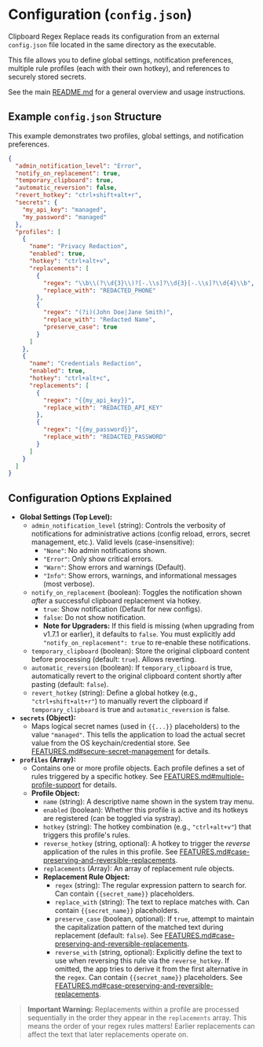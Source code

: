 # Configuration (`config.json`)

Clipboard Regex Replace reads its configuration from an external `config.json` file located in the same directory as the executable.

This file allows you to define global settings, notification preferences, multiple rule profiles (each with their own hotkey), and references to securely stored secrets.

See the main [README.md](../README.md) for a general overview and usage instructions.

## Example `config.json` Structure

This example demonstrates two profiles, global settings, and notification preferences.

```json
{
  "admin_notification_level": "Error",
  "notify_on_replacement": true,
  "temporary_clipboard": true,
  "automatic_reversion": false,
  "revert_hotkey": "ctrl+shift+alt+r",
  "secrets": {
    "my_api_key": "managed",
    "my_password": "managed"
  },
  "profiles": [
    {
      "name": "Privacy Redaction",
      "enabled": true,
      "hotkey": "ctrl+alt+v",
      "replacements": [
        {
          "regex": "\\b\\(?\\d{3}\\)?[-.\\s]?\\d{3}[-.\\s]?\\d{4}\\b",
          "replace_with": "REDACTED_PHONE"
        },
        {
          "regex": "(?i)(John Doe|Jane Smith)",
          "replace_with": "Redacted Name",
          "preserve_case": true
        }
      ]
    },
    {
      "name": "Credentials Redaction",
      "enabled": true,
      "hotkey": "ctrl+alt+c",
      "replacements": [
        {
          "regex": "{{my_api_key}}",
          "replace_with": "REDACTED_API_KEY"
        },
        {
          "regex": "{{my_password}}",
          "replace_with": "REDACTED_PASSWORD"
        }
      ]
    }
  ]
}
```

## Configuration Options Explained

*   **Global Settings (Top Level):**
    *   `admin_notification_level` (string): Controls the verbosity of notifications for administrative actions (config reload, errors, secret management, etc.). Valid levels (case-insensitive):
        *   `"None"`: No admin notifications shown.
        *   `"Error"`: Only show critical errors.
        *   `"Warn"`: Show errors and warnings (Default).
        *   `"Info"`: Show errors, warnings, and informational messages (most verbose).
    *   `notify_on_replacement` (boolean): Toggles the notification shown *after* a successful clipboard replacement via hotkey.
        *   `true`: Show notification (Default for new configs).
        *   `false`: Do not show notification.
        *   **Note for Upgraders:** If this field is missing (when upgrading from v1.7.1 or earlier), it defaults to `false`. You must explicitly add `"notify_on_replacement": true` to re-enable these notifications.
    *   `temporary_clipboard` (boolean): Store the original clipboard content before processing (default: `true`). Allows reverting.
    *   `automatic_reversion` (boolean): If `temporary_clipboard` is true, automatically revert to the original clipboard content shortly after pasting (default: `false`).
    *   `revert_hotkey` (string): Define a global hotkey (e.g., `"ctrl+shift+alt+r"`) to manually revert the clipboard if `temporary_clipboard` is true and `automatic_reversion` is false.
*   **`secrets` (Object):**
    *   Maps logical secret names (used in `{{...}}` placeholders) to the value `"managed"`. This tells the application to load the actual secret value from the OS keychain/credential store. See [FEATURES.md#secure-secret-management](FEATURES.md#secure-secret-management) for details.
*   **`profiles` (Array):**
    *   Contains one or more profile objects. Each profile defines a set of rules triggered by a specific hotkey. See [FEATURES.md#multiple-profile-support](FEATURES.md#multiple-profile-support) for details.
    *   **Profile Object:**
        *   `name` (string): A descriptive name shown in the system tray menu.
        *   `enabled` (boolean): Whether this profile is active and its hotkeys are registered (can be toggled via systray).
        *   `hotkey` (string): The hotkey combination (e.g., `"ctrl+alt+v"`) that triggers this profile's rules.
        *   `reverse_hotkey` (string, optional): A hotkey to trigger the *reverse* application of the rules in this profile. See [FEATURES.md#case-preserving-and-reversible-replacements](FEATURES.md#case-preserving-and-reversible-replacements).
        *   `replacements` (Array): An array of replacement rule objects.
        *   **Replacement Rule Object:**
            *   `regex` (string): The regular expression pattern to search for. Can contain `{{secret_name}}` placeholders.
            *   `replace_with` (string): The text to replace matches with. Can contain `{{secret_name}}` placeholders.
            *   `preserve_case` (boolean, optional): If `true`, attempt to maintain the capitalization pattern of the matched text during replacement (default: `false`). See [FEATURES.md#case-preserving-and-reversible-replacements](FEATURES.md#case-preserving-and-reversible-replacements).
            *   `reverse_with` (string, optional): Explicitly define the text to use when reversing this rule via the `reverse_hotkey`. If omitted, the app tries to derive it from the first alternative in the `regex`. Can contain `{{secret_name}}` placeholders. See [FEATURES.md#case-preserving-and-reversible-replacements](FEATURES.md#case-preserving-and-reversible-replacements).

> **Important Warning:** Replacements within a profile are processed sequentially in the order they appear in the `replacements` array. This means the order of your regex rules matters! Earlier replacements can affect the text that later replacements operate on.